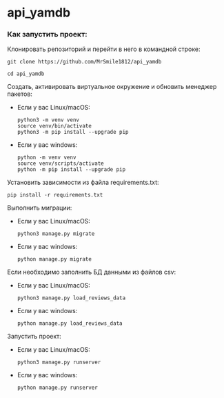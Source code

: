 # api_yamdb

### Как запустить проект:

Клонировать репозиторий и перейти в него в командной строке:

```
git clone https://github.com/MrSmile1812/api_yamdb
```
```
cd api_yamdb
```

Cоздать, активировать виртуальное окружение и обновить менеджер пакетов:

* Если у вас Linux/macOS:

    ```
    python3 -m venv venv
    source venv/bin/activate
    python3 -m pip install --upgrade pip
    ```

* Если у вас windows:

    ```
    python -m venv venv
    source venv/scripts/activate
    python -m pip install --upgrade pip
    ```


Установить зависимости из файла requirements.txt:

```
pip install -r requirements.txt
```

Выполнить миграции:


* Если у вас Linux/macOS:

    ```
    python3 manage.py migrate
    ```

* Если у вас windows:

    ```
    python manage.py migrate
    ```

Если необходимо заполнить БД данными из файлов csv:

* Если у вас Linux/macOS:

    ```
    python3 manage.py load_reviews_data
    ```

* Если у вас windows:

    ```
    python manage.py load_reviews_data
    ```

Запустить проект:


* Если у вас Linux/macOS:

    ```
    python3 manage.py runserver
    ```

* Если у вас windows:

    ```
    python manage.py runserver
    ```

